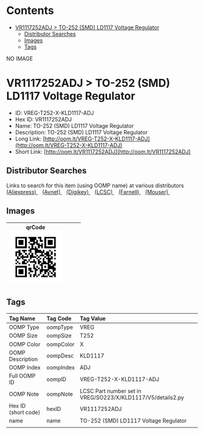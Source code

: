 



Contents
========

* [VR1117252ADJ > TO-252 (SMD) LD1117 Voltage Regulator](#vr1117252adj--to-252-smd-ld1117-voltage-regulator)
	* [Distributor Searches](#distributor-searches)
	* [Images](#images)
	* [Tags](#tags)
  
NO IMAGE  
# VR1117252ADJ > TO-252 (SMD) LD1117 Voltage Regulator

- ID: VREG-T252-X-KLD1117-ADJ
- Hex ID: VR1117252ADJ
- Name: TO-252 (SMD) LD1117 Voltage Regulator
- Description: TO-252 (SMD) LD1117 Voltage Regulator
- Long Link: [http://oom.lt/VREG-T252-X-KLD1117-ADJ](http://oom.lt/VREG-T252-X-KLD1117-ADJ)
- Short Link: [http://oom.lt/VR1117252ADJ](http://oom.lt/VR1117252ADJ)

## Distributor Searches
  
Links to search for this item (using OOMP name) at various distributors  
[(Aliexpress) ](https://www.aliexpress.com/wholesale?SearchText=1117TO-252+SMD+LD1117+Voltage+Regulator)&nbsp;&nbsp;&nbsp;[(Avnet) ](https://www.avnet.com/shop/us/search/TO-252+SMD+LD1117+Voltage+Regulator)&nbsp;&nbsp;&nbsp;[(Digikey) ](https://www.digikey.co.uk/en/products/result?s=TO-252+SMD+LD1117+Voltage+Regulator)&nbsp;&nbsp;&nbsp;[(LCSC) ](https://www.lcsc.com/search?q=TO-252+SMD+LD1117+Voltage+Regulator)&nbsp;&nbsp;&nbsp;[(Farnell) ](https://uk.farnell.com/search?st=TO-252+SMD+LD1117+Voltage+Regulator)&nbsp;&nbsp;&nbsp;[(Mouser) ](https://www.mouser.com/c/?q=TO-252+SMD+LD1117+Voltage+Regulator)&nbsp;&nbsp;&nbsp;
## Images
  

|qrCode<br>[![](https://raw.githubusercontent.com/oomlout/oomlout_OOMP_parts_V2/main/VREG/T252/X/KLD1117/ADJ/qrCode_140.png)](https://github.com/oomlout/oomlout_OOMP_parts_V2/tree/main/VREG/T252/X/KLD1117/ADJ/qrCode.png)||||
| :---: | :---: | :---: | :---: |

## Tags
  

|Tag Name|Tag Code|Tag Value|
| :--- | :--- | :--- |
|OOMP Type|oompType|VREG|
|OOMP Size|oompSize|T252|
|OOMP Color|oompColor|X|
|OOMP Description|oompDesc|KLD1117|
|OOMP Index|oompIndex|ADJ|
|Full OOMP ID|oompID|VREG-T252-X-KLD1117-ADJ|
|OOMP Note|oompNote|LCSC Part number set in VREG/SO223/X/KLD1117/V5/details2.py|
|Hex ID (short code)|hexID|VR1117252ADJ|
|name|name|TO-252 (SMD) LD1117 Voltage Regulator|
||||
